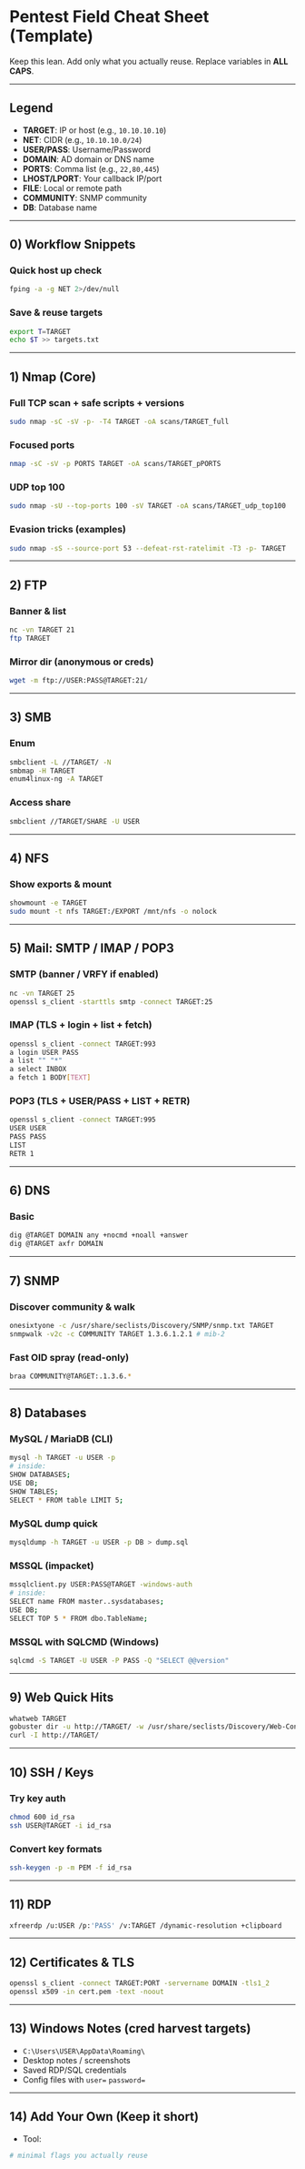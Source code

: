 # Pentest Field Cheat Sheet (Template)

Keep this lean. Add only what you actually reuse. Replace variables in **ALL CAPS**.

---

## Legend
- **TARGET**: IP or host (e.g., `10.10.10.10`)
- **NET**: CIDR (e.g., `10.10.10.0/24`)
- **USER/PASS**: Username/Password
- **DOMAIN**: AD domain or DNS name
- **PORTS**: Comma list (e.g., `22,80,445`)
- **LHOST/LPORT**: Your callback IP/port
- **FILE**: Local or remote path
- **COMMUNITY**: SNMP community
- **DB**: Database name

---

## 0) Workflow Snippets
### Quick host up check
```bash
fping -a -g NET 2>/dev/null
```
### Save & reuse targets
```bash
export T=TARGET
echo $T >> targets.txt
```

---

## 1) Nmap (Core)
### Full TCP scan + safe scripts + versions
```bash
sudo nmap -sC -sV -p- -T4 TARGET -oA scans/TARGET_full
```
### Focused ports
```bash
nmap -sC -sV -p PORTS TARGET -oA scans/TARGET_pPORTS
```
### UDP top 100
```bash
sudo nmap -sU --top-ports 100 -sV TARGET -oA scans/TARGET_udp_top100
```
### Evasion tricks (examples)
```bash
sudo nmap -sS --source-port 53 --defeat-rst-ratelimit -T3 -p- TARGET
```

---

## 2) FTP
### Banner & list
```bash
nc -vn TARGET 21
ftp TARGET
```
### Mirror dir (anonymous or creds)
```bash
wget -m ftp://USER:PASS@TARGET:21/
```

---

## 3) SMB
### Enum
```bash
smbclient -L //TARGET/ -N
smbmap -H TARGET
enum4linux-ng -A TARGET
```
### Access share
```bash
smbclient //TARGET/SHARE -U USER
```

---

## 4) NFS
### Show exports & mount
```bash
showmount -e TARGET
sudo mount -t nfs TARGET:/EXPORT /mnt/nfs -o nolock
```

---

## 5) Mail: SMTP / IMAP / POP3
### SMTP (banner / VRFY if enabled)
```bash
nc -vn TARGET 25
openssl s_client -starttls smtp -connect TARGET:25
```
### IMAP (TLS + login + list + fetch)
```bash
openssl s_client -connect TARGET:993
a login USER PASS
a list "" "*"
a select INBOX
a fetch 1 BODY[TEXT]
```
### POP3 (TLS + USER/PASS + LIST + RETR)
```bash
openssl s_client -connect TARGET:995
USER USER
PASS PASS
LIST
RETR 1
```

---

## 6) DNS
### Basic
```bash
dig @TARGET DOMAIN any +nocmd +noall +answer
dig @TARGET axfr DOMAIN
```

---

## 7) SNMP
### Discover community & walk
```bash
onesixtyone -c /usr/share/seclists/Discovery/SNMP/snmp.txt TARGET
snmpwalk -v2c -c COMMUNITY TARGET 1.3.6.1.2.1 # mib-2
```
### Fast OID spray (read-only)
```bash
braa COMMUNITY@TARGET:.1.3.6.*
```

---

## 8) Databases
### MySQL / MariaDB (CLI)
```bash
mysql -h TARGET -u USER -p
# inside:
SHOW DATABASES;
USE DB;
SHOW TABLES;
SELECT * FROM table LIMIT 5;
```
### MySQL dump quick
```bash
mysqldump -h TARGET -u USER -p DB > dump.sql
```
### MSSQL (impacket)
```bash
mssqlclient.py USER:PASS@TARGET -windows-auth
# inside:
SELECT name FROM master..sysdatabases;
USE DB;
SELECT TOP 5 * FROM dbo.TableName;
```
### MSSQL with SQLCMD (Windows)
```bash
sqlcmd -S TARGET -U USER -P PASS -Q "SELECT @@version"
```

---

## 9) Web Quick Hits
```bash
whatweb TARGET
gobuster dir -u http://TARGET/ -w /usr/share/seclists/Discovery/Web-Content/raft-medium-directories.txt -k
curl -I http://TARGET/
```

---

## 10) SSH / Keys
### Try key auth
```bash
chmod 600 id_rsa
ssh USER@TARGET -i id_rsa
```
### Convert key formats
```bash
ssh-keygen -p -m PEM -f id_rsa
```

---

## 11) RDP
```bash
xfreerdp /u:USER /p:'PASS' /v:TARGET /dynamic-resolution +clipboard
```

---

## 12) Certificates & TLS
```bash
openssl s_client -connect TARGET:PORT -servername DOMAIN -tls1_2
openssl x509 -in cert.pem -text -noout
```

---

## 13) Windows Notes (cred harvest targets)
- `C:\Users\USER\AppData\Roaming\`
- Desktop notes / screenshots
- Saved RDP/SQL credentials
- Config files with `user=` `password=`

---

## 14) Add Your Own (Keep it short)
- Tool:
```bash
# minimal flags you actually reuse
```
